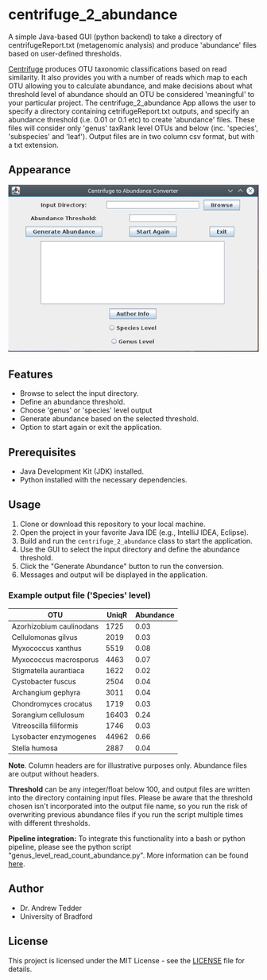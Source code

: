 # centrifuge_2_abundance
A simple Java-based GUI (python backend) to take a directory of centrifugeReport.txt (metagenomic analysis) and produce 'abundance' files based on user-defined thresholds.

[Centrifuge](https://github.com/DaehwanKimLab/centrifuge "Link to Centrifuge github repository") produces OTU taxonomic classifications based on read similarity. It also provides you with a number of reads which map to each OTU allowing you to calculate abundance, and make decisions about what threshold level of abundance should an OTU be considered 'meaningful' to your particular project. The centrifuge_2_abundance App allows the user to specify a directory containing cetrifugeReport.txt outputs, and specify an abundance threshold (i.e. 0.01 or 0.1 etc) to create 'abundance' files. These files will consider only 'genus' taxRank level OTUs and below (inc. 'species', 'subspecies' and 'leaf'). Output files are in two column csv format, but with a txt extension. 

## Appearance

![Screenshot](https://github.com/DrATedder/centrifuge_2_abundance/blob/b2f039953626cb12bffe95574cd3c580059aa5a7/Centrifuge_2_abundance.png "Screenshot of centrifuge_2_abundance GUI")

## Features

- Browse to select the input directory.
- Define an abundance threshold.
- Choose 'genus' or 'species' level output
- Generate abundance based on the selected threshold.
- Option to start again or exit the application.
  
## Prerequisites

- Java Development Kit (JDK) installed.
- Python installed with the necessary dependencies.

## Usage

1. Clone or download this repository to your local machine.
2. Open the project in your favorite Java IDE (e.g., IntelliJ IDEA, Eclipse).
3. Build and run the `centrifuge_2_abundance` class to start the application.
4. Use the GUI to select the input directory and define the abundance threshold.
5. Click the "Generate Abundance" button to run the conversion.
6. Messages and output will be displayed in the application.

### Example output file ('Species' level) ###

|  OTU   |  UniqR   | Abundance   |
| --- | --- | --- |
|Azorhizobium caulinodans | 1725 | 0.03|
|Cellulomonas gilvus | 2019 | 0.03|
|Myxococcus xanthus | 5519 | 0.08|
|Myxococcus macrosporus | 4463 | 0.07|
|Stigmatella aurantiaca | 1622 | 0.02|
|Cystobacter fuscus | 2504 | 0.04|
|Archangium gephyra | 3011 | 0.04|
|Chondromyces crocatus | 1719 | 0.03|
|Sorangium cellulosum | 16403 | 0.24|
|Vitreoscilla filiformis | 1746 | 0.03|
|Lysobacter enzymogenes | 44962 | 0.66|
|Stella humosa | 2887 | 0.04| 

**Note**. Column headers are for illustrative purposes only. Abundance files are output without headers.

**Threshold** can be any integer/float below 100, and output files are written into the directory containing input files. Please be aware that the threshold chosen isn't incorporated into the output file name, so you run the risk of overwriting previous abundance files if you run the script multiple times with different thresholds.

**Pipeline integration:** To integrate this functionality into a bash or python pipeline, please see the python script "genus_level_read_count_abundance.py". More information can be found [here](https://github.com/DrATedder/ancient_metagenomics/blob/main/README.md "Link to github repository").

## Author

- Dr. Andrew Tedder
- University of Bradford

## License

This project is licensed under the MIT License - see the [LICENSE](https://github.com/DrATedder/centriguge_2_abundance/blob/470ce5c1c30d0f3647da46a5d4a0df0f7f354eac/LICENSE "Link to license information") file for details.

